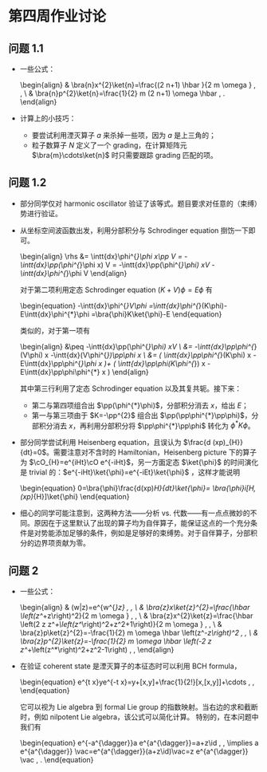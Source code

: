 # 第四周作业讨论

## 问题 1.1

* 一些公式：

    \begin{align}
        &
        \bra{n}x^{2}\ket{n}=\frac{(2 n+1) \hbar }{2 m \omega }
        \, ,
        \\
        &
        \bra{n}p^{2}\ket{n}=\frac{1}{2} m (2 n+1) \omega  \hbar
        \, .
    \end{align}

* 计算上的小技巧：

    * 要尝试利用湮灭算子 $a$ 来杀掉一些项，因为 $a$ 是上三角的；
    * 粒子数算子 $N$ 定义了一个 grading，在计算矩阵元 $\bra{m}\cdots\ket{n}$ 时只需要跟踪 grading 匹配的项。

## 问题 1.2

* 部分同学仅对 harmonic oscillator 验证了该等式。题目要求对任意的（束缚）势进行验证。

* 从坐标空间波函数出发，利用分部积分与 Schrodinger equation 捯饬一下即可。

    \begin{align}
        \rhs
        &=
        \intt{dx}\phi^{*}\phi x\pp V
        =
        -\intt{dx}\pp(\phi^{*}\phi x) V
        =
        -\intt{dx}\pp(\phi^{*}\phi) xV
        -\intt{dx}\phi^{*}\phi V
    \end{align}

    对于第二项利用定态 Schrodinger equation $(K+V)\phi=E\phi$ 有

    \begin{equation}
        -\intt{dx}\phi^{*}V\phi
        =\intt{dx}\phi^{*}(K\phi)-E\intt{dx}\phi^{*}\phi
        =\bra{\phi}K\ket{\phi}-E
    \end{equation}

    类似的，对于第一项有

    \begin{align}
        &\peq
        -\intt{dx}\pp(\phi^{*}\phi) xV
        \\
        &=
        -\intt{dx}\pp\phi^{*}(V\phi) x
        -\intt{dx}(V\phi^{*})\pp\phi x
        \\
        &=
        (
            \intt{dx}\pp\phi^{*}(K\phi) x
            -
            E\intt{dx}\pp\phi^{*}\phi x
        )+
        (
            \intt{dx}\pp\phi(K\phi^{*}) x
            -
            E\intt{dx}\pp\phi\phi^{*} x
        )
    \end{align}

    其中第三行利用了定态 Schrodinger equation 以及其复共轭。接下来：

    * 第二与第四项组合出 $\pp(\phi^{*}\phi)$，分部积分消去 $x$，给出 $E$；
    * 第一与第三项由于 $K=-\pp^{2}$ 组合出 $\pp(\pp\phi^{*}\pp\phi)$，分部积分消去 $x$，再利用分部积分将 $\pp\phi^{*}\pp\phi$ 转化为 $\phi^{*}K\phi$。

* 部分同学尝试利用 Heisenberg equation，且误认为 $\frac{d (xp)_{H}}{dt}=0$。需要注意对不含时的 Hamiltonian，Heisenberg picture 下的算子为 $\cO_{H}=e^{iHt}\cO e^{-iHt}$，另一方面定态 $\ket{\phi}$ 的时间演化是 trivial 的：$e^{-iHt}\ket{\phi}=e^{-iEt}\ket{\phi}$ ，这样才能说明

    \begin{equation}
        0=\bra{\phi}\frac{d(xp)_H}{dt}\ket{\phi}=
        \bra{\phi}i[H,(xp)_{H}]\ket{\phi}
    \end{equation}

* 细心的同学可能注意到，这两种方法——分析 vs. 代数——有一点点微妙的不同。原因在于这里默认了出现的算子均为自伴算子，能保证这点的一个充分条件是对势能添加足够的条件，例如是足够好的束缚势。对于自伴算子，分部积分的边界项贡献为零。

## 问题 2

* 一些公式：

    \begin{align}
        &
        (w|z)=e^{w^{*}z}
        \, ,
        \\
        &
        \bra{z}x\ket{z}^{2}=\frac{\hbar  \left(z^*+z\right)^2}{2 m \omega }
        \, ,
        \\
        &
        \bra{z}x^{2}\ket{z}=\frac{\hbar  \left(2 z z^*+\left(z^*\right)^2+z^2+1\right)}{2 m \omega }
        \, ,
        \\
        &
        \bra{z}p\ket{z}^{2}=-\frac{1}{2} m \omega  \hbar  \left(z^*-z\right)^2
        \, ,
        \\
        &
        \bra{z}p^{2}\ket{z}=-\frac{1}{2} m \omega  \hbar  \left(-2 z z^*+\left(z^*\right)^2+z^2-1\right)
        \, ,
    \end{align}

* 在验证 coherent state 是湮灭算子的本征态时可以利用 BCH formula，

    \begin{equation}
        e^{t x}ye^{-t x}=y+[x,y]+\frac{1}{2!}[x,[x,y]]+\cdots
        \, ,
    \end{equation}

    它可以视为 Lie algebra 到 formal Lie group 的指数映射。当右边的求和截断时，例如 nilpotent Lie algebra，该公式可以简化计算。
    特别的，在本问题中我们有

    \begin{equation}
        e^{-a^{\dagger}}a e^{a^{\dagger}}=a+z\id
        \, ,
        \implies
        a e^{a^{\dagger}} \vac=e^{a^{\dagger}}(a+z\id)\vac=z e^{a^{\dagger}} \vac
        \, .
    \end{equation}
